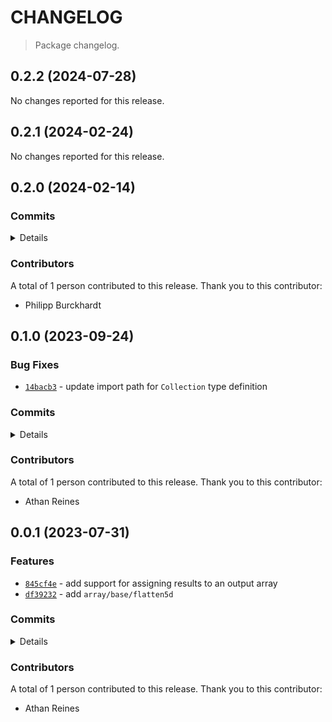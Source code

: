# CHANGELOG

> Package changelog.

<section class="release" id="v0.2.2">

## 0.2.2 (2024-07-28)

No changes reported for this release.

</section>

<!-- /.release -->

<section class="release" id="v0.2.1">

## 0.2.1 (2024-02-24)

No changes reported for this release.

</section>

<!-- /.release -->

<section class="release" id="v0.2.0">

## 0.2.0 (2024-02-14)

<section class="commits">

### Commits

<details>

-   [`dea49e0`](https://github.com/stdlib-js/stdlib/commit/dea49e03ab5571233e3da26835a6a6d3256d5737) - **docs:** use single quotes in require calls instead of backticks _(by Philipp Burckhardt)_

</details>

</section>

<!-- /.commits -->

<section class="contributors">

### Contributors

A total of 1 person contributed to this release. Thank you to this contributor:

-   Philipp Burckhardt

</section>

<!-- /.contributors -->

</section>

<!-- /.release -->

<section class="release" id="v0.1.0">

## 0.1.0 (2023-09-24)

<section class="bug-fixes">

### Bug Fixes

-   [`14bacb3`](https://github.com/stdlib-js/stdlib/commit/14bacb3cbfced427bcbadae7cbc649a62bb62b69) - update import path for `Collection` type definition

</section>

<!-- /.bug-fixes -->

<section class="commits">

### Commits

<details>

-   [`43577a6`](https://github.com/stdlib-js/stdlib/commit/43577a6fc1a50f41ffc5a25aad4f2a9417591040) - **docs:** fix input types _(by Athan Reines)_
-   [`bb10f90`](https://github.com/stdlib-js/stdlib/commit/bb10f90c3c9a9c3b49234033f416bfc776d57192) - **refactor:** use predefined types _(by Athan Reines)_
-   [`14bacb3`](https://github.com/stdlib-js/stdlib/commit/14bacb3cbfced427bcbadae7cbc649a62bb62b69) - **fix:** update import path for `Collection` type definition _(by Athan Reines)_

</details>

</section>

<!-- /.commits -->

<section class="contributors">

### Contributors

A total of 1 person contributed to this release. Thank you to this contributor:

-   Athan Reines

</section>

<!-- /.contributors -->

</section>

<!-- /.release -->

<section class="release" id="v0.0.1">

## 0.0.1 (2023-07-31)

<section class="features">

### Features

-   [`845cf4e`](https://github.com/stdlib-js/stdlib/commit/845cf4e9d8632ad0b6fb416133a4398ddf3696f0) - add support for assigning results to an output array
-   [`df39232`](https://github.com/stdlib-js/stdlib/commit/df39232dddd6f7f818c1ffea0889c1308d9aa9ed) - add `array/base/flatten5d`

</section>

<!-- /.features -->

<section class="commits">

### Commits

<details>

-   [`845cf4e`](https://github.com/stdlib-js/stdlib/commit/845cf4e9d8632ad0b6fb416133a4398ddf3696f0) - **feat:** add support for assigning results to an output array _(by Athan Reines)_
-   [`df39232`](https://github.com/stdlib-js/stdlib/commit/df39232dddd6f7f818c1ffea0889c1308d9aa9ed) - **feat:** add `array/base/flatten5d` _(by Athan Reines)_

</details>

</section>

<!-- /.commits -->

<section class="contributors">

### Contributors

A total of 1 person contributed to this release. Thank you to this contributor:

-   Athan Reines

</section>

<!-- /.contributors -->

</section>

<!-- /.release -->

